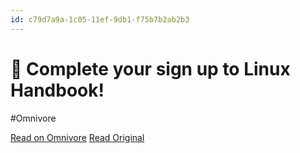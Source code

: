 ```yaml
---
id: c79d7a9a-1c05-11ef-9db1-f75b7b2ab2b3
---
```


# 🙌 Complete your sign up to Linux Handbook!
#Omnivore

[Read on Omnivore](https://omnivore.app/me/complete-your-sign-up-to-linux-handbook-18fb93be808)
[Read Original](https://omnivore.app/no_url?q=26e2d52c-a431-422e-a815-2e1060232c46)

